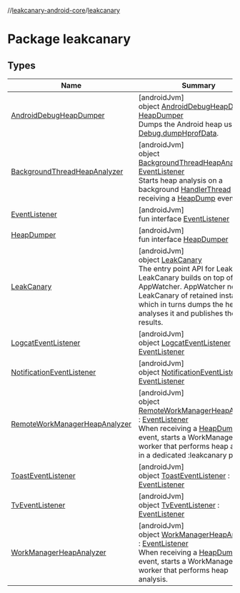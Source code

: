 //[leakcanary-android-core](../../index.md)/[leakcanary](index.md)

# Package leakcanary

## Types

| Name | Summary |
|---|---|
| [AndroidDebugHeapDumper](-android-debug-heap-dumper/index.md) | [androidJvm]<br>object [AndroidDebugHeapDumper](-android-debug-heap-dumper/index.md) : [HeapDumper](-heap-dumper/index.md)<br>Dumps the Android heap using [Debug.dumpHprofData](https://developer.android.com/reference/kotlin/android/os/Debug.html#dumphprofdata). |
| [BackgroundThreadHeapAnalyzer](-background-thread-heap-analyzer/index.md) | [androidJvm]<br>object [BackgroundThreadHeapAnalyzer](-background-thread-heap-analyzer/index.md) : [EventListener](-event-listener/index.md)<br>Starts heap analysis on a background [HandlerThread](https://developer.android.com/reference/kotlin/android/os/HandlerThread.html) when receiving a [HeapDump](-event-listener/-event/-heap-dump/index.md) event. |
| [EventListener](-event-listener/index.md) | [androidJvm]<br>fun interface [EventListener](-event-listener/index.md) |
| [HeapDumper](-heap-dumper/index.md) | [androidJvm]<br>fun interface [HeapDumper](-heap-dumper/index.md) |
| [LeakCanary](-leak-canary/index.md) | [androidJvm]<br>object [LeakCanary](-leak-canary/index.md)<br>The entry point API for LeakCanary. LeakCanary builds on top of AppWatcher. AppWatcher notifies LeakCanary of retained instances, which in turns dumps the heap, analyses it and publishes the results. |
| [LogcatEventListener](-logcat-event-listener/index.md) | [androidJvm]<br>object [LogcatEventListener](-logcat-event-listener/index.md) : [EventListener](-event-listener/index.md) |
| [NotificationEventListener](-notification-event-listener/index.md) | [androidJvm]<br>object [NotificationEventListener](-notification-event-listener/index.md) : [EventListener](-event-listener/index.md) |
| [RemoteWorkManagerHeapAnalyzer](-remote-work-manager-heap-analyzer/index.md) | [androidJvm]<br>object [RemoteWorkManagerHeapAnalyzer](-remote-work-manager-heap-analyzer/index.md) : [EventListener](-event-listener/index.md)<br>When receiving a [HeapDump](-event-listener/-event/-heap-dump/index.md) event, starts a WorkManager worker that performs heap analysis in a dedicated :leakcanary process |
| [ToastEventListener](-toast-event-listener/index.md) | [androidJvm]<br>object [ToastEventListener](-toast-event-listener/index.md) : [EventListener](-event-listener/index.md) |
| [TvEventListener](-tv-event-listener/index.md) | [androidJvm]<br>object [TvEventListener](-tv-event-listener/index.md) : [EventListener](-event-listener/index.md) |
| [WorkManagerHeapAnalyzer](-work-manager-heap-analyzer/index.md) | [androidJvm]<br>object [WorkManagerHeapAnalyzer](-work-manager-heap-analyzer/index.md) : [EventListener](-event-listener/index.md)<br>When receiving a [HeapDump](-event-listener/-event/-heap-dump/index.md) event, starts a WorkManager worker that performs heap analysis. |
